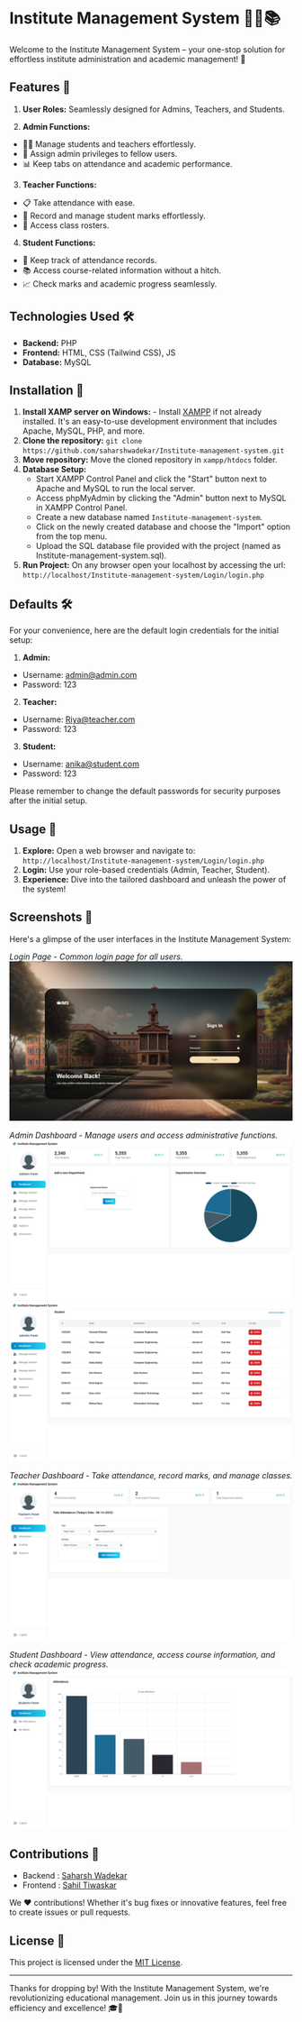 # Institute Management System 👩‍🏫📚

Welcome to the Institute Management System – your one-stop solution for effortless institute administration and academic management! 🚀

## Features 🌟

1.  **User Roles:** Seamlessly designed for Admins, Teachers, and Students.

2.  **Admin Functions:**
  - 🧑‍🔧 Manage students and teachers effortlessly.
  - 👑 Assign admin privileges to fellow users.
  - 📊 Keep tabs on attendance and academic performance.
3.  **Teacher Functions:**
  - 📋 Take attendance with ease.
  - 📝 Record and manage student marks effortlessly.
  - 🎒 Access class rosters.
4. **Student Functions:**
  - 📅 Keep track of attendance records.
  - 📚 Access course-related information without a hitch.
  - 📈 Check marks and academic progress seamlessly.

## Technologies Used 🛠️

- **Backend:** PHP
- **Frontend:** HTML, CSS (Tailwind CSS), JS
- **Database:** MySQL

## Installation 🚧
1. **Install XAMP server on Windows:** - Install [XAMPP](https://www.apachefriends.org/index.html) if not already installed. It's an easy-to-use development environment that includes Apache, MySQL, PHP, and more.
2. **Clone the repository:** `git clone https://github.com/saharshwadekar/Institute-management-system.git`
3. **Move repository:** Move the cloned repository in `xampp/htdocs` folder.
4. **Database Setup:**
   - Start XAMPP Control Panel and click the "Start" button next to Apache and MySQL to run the local server.
   - Access phpMyAdmin by clicking the "Admin" button next to MySQL in XAMPP Control Panel.
   - Create a new database named `Institute-management-system`.
   - Click on the newly created database and choose the "Import" option from the top menu.
   - Upload the SQL database file provided with the project (named as Institute-management-system.sql).
5. **Run Project:** On any browser open your localhost by accessing the url: `http://localhost/Institute-management-system/Login/login.php` 

## Defaults 🛠️
For your convenience, here are the default login credentials for the initial setup:
1. **Admin:**
- Username: admin@admin.com
- Password: 123

2. **Teacher:**
- Username: Riya@teacher.com
- Password: 123

3. **Student:**
- Username: anika@student.com
- Password: 123

Please remember to change the default passwords for security purposes after the initial setup.

## Usage 🚀

1. **Explore:** Open a web browser and navigate to: `http://localhost/Institute-management-system/Login/login.php` 
2. **Login:** Use your role-based credentials (Admin, Teacher, Student).
3. **Experience:** Dive into the tailored dashboard and unleash the power of the system!

## Screenshots 📸

Here's a glimpse of the user interfaces in the Institute Management System:

*Login Page - Common login page for all users.*
![Login Page](/screenshots/login.png)

*Admin Dashboard - Manage users and access administrative functions.*
![Admin Dashboard](/screenshots/admin.png)
![Admin Dashboard](/screenshots/admin2.png)

*Teacher Dashboard - Take attendance, record marks, and manage classes.*
![Teacher Dashboard](/screenshots/teacher.png)

*Student Dashboard - View attendance, access course information, and check academic progress.*
![Student Dashboard](/screenshots/student.png)


## Contributions 🙌

- Backend : [Saharsh Wadekar](https://github.com/saharshwadekar)
- Frontend : [Sahil Tiwaskar](https://github.com/tsahil01)

We ❤️ contributions! Whether it's bug fixes or innovative features, feel free to create issues or pull requests.

## License 📜

This project is licensed under the [MIT License](link_to_license_file).


---

Thanks for dropping by! With the Institute Management System, we're revolutionizing educational management. Join us in this journey towards efficiency and excellence! 🎓🌟
